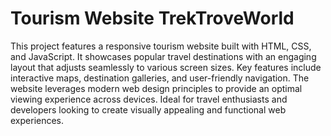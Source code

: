# Tourism Website TrekTroveWorld
This project features a responsive tourism website built with HTML, CSS, and JavaScript. It showcases popular travel destinations with an engaging layout that adjusts seamlessly to various screen sizes. Key features include interactive maps, destination galleries, and user-friendly navigation. The website leverages modern web design principles to provide an optimal viewing experience across devices. Ideal for travel enthusiasts and developers looking to create visually appealing and functional web experiences.


